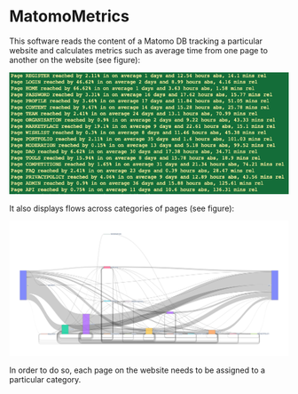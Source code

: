 # MatomoMetrics
This software reads the content of a Matomo DB tracking a particular website and calculates metrics such as average time from one page to another on the website (see figure):

![alt Screenshot output](https://github.com/sbocconi/MatomoMetrics/blob/main/figs/Screenshot%202025-05-20%20at%2012.47.19.png)

It also displays flows across categories of pages (see figure):

![alt Screenshot flows](https://github.com/sbocconi/MatomoMetrics/blob/main/figs/newplot.png)

In order to do so, each page on the website needs to be assigned to a particular category.
